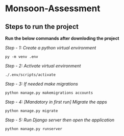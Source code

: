 # Monsoon-Assessment


## Steps to run the project

**Run the below commands after downloding the project**

*Step - 1: Create a python virtual environment*

  ```py -m venv .env```
  
*Step - 2: Activate virtual environment*

  ```./.env/scripts/activate```
  
*Step - 3: If needed make migrations* 

  ```python manage.py makemigrations accounts```

*Step - 4: [Mandatory in first run] Migrate the apps*

  ```python manage.py migrate```

*Step - 5: Run Django server then open the application*

  ```python manage.py runserver```
